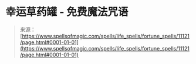 <!--yml

category: 未分类

date: 2024-06-12 18:48:08

-->

# 幸运草药罐 - 免费魔法咒语

> 来源：[https://www.spellsofmagic.com/spells/life_spells/fortune_spells/11121/page.html#0001-01-01](https://www.spellsofmagic.com/spells/life_spells/fortune_spells/11121/page.html#0001-01-01)
